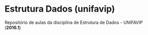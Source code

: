 # Estrutura Dados (unifavip)
Repositório de aulas da disciplina de Estrutura de Dados - UNIFAVIP (**2016.1**)




